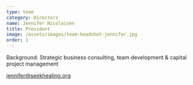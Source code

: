 ```yaml
---
type: team
category: Directors
name: Jennifer Nicolaisen
title: President
image: /assets/images/team-headshot-jennifer.jpg
order: 1
---
```


Background: Strategic business consulting, team development & capital project management

<jennifer@seekhealing.org>